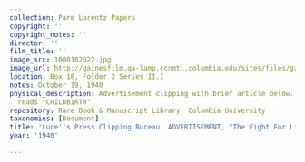 ```yaml
---
collection: Pare Lorentz Papers
copyright: ''
copyright_notes: ''
director: ''
film_title: ''
image_src: 1000102022.jpg
image_url: http://gainesfilm.qa-lamp.ccnmtl.columbia.edu/sites/files/gainesfilm/images/1000102022.jpg
location: Box 18, Folder 2 Series II.I
notes: October 19, 1940
physical_description: Advertisement clipping with brief article below. Large font
  reads "CHILDBIRTH"
repository: Rare Book & Manuscript Library, Columbia University
taxonomies: [Document]
title: 'Luce''s Press Clipping Bureau: ADVERTISEMENT, "The Fight For Life"'
year: '1940'

---
```

